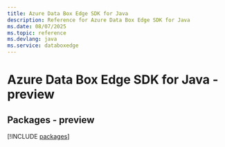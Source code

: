 ```yaml
---
title: Azure Data Box Edge SDK for Java
description: Reference for Azure Data Box Edge SDK for Java
ms.date: 08/07/2025
ms.topic: reference
ms.devlang: java
ms.service: databoxedge
---
```

# Azure Data Box Edge SDK for Java - preview
## Packages - preview
[!INCLUDE [packages](data-box-edge-index.md)]